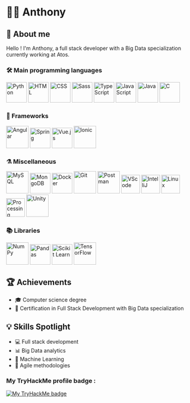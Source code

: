 # 🧑‍💻 Anthony

## 🚀 About me
Hello ! I'm Anthony, a full stack developer with a Big Data specialization currently working at Atos.

### 🛠️ Main programming languages
<p>
  <img src="https://cdn.jsdelivr.net/gh/devicons/devicon@latest/icons/python/python-original-wordmark.svg" alt="Python" height="55"/>
  <img src="https://cdn.jsdelivr.net/gh/devicons/devicon@latest/icons/html5/html5-plain-wordmark.svg" alt="HTML" height="55"/>
  <img src="https://cdn.jsdelivr.net/gh/devicons/devicon@latest/icons/css3/css3-plain-wordmark.svg" alt="CSS" height="55"/>
  <img src="https://cdn.jsdelivr.net/gh/devicons/devicon@latest/icons/sass/sass-original.svg" alt="Sass" height="55"/>
  <img src="https://cdn.jsdelivr.net/gh/devicons/devicon@latest/icons/typescript/typescript-original.svg" alt="TypeScript" height="55"/>
  <img src="https://cdn.jsdelivr.net/gh/devicons/devicon@latest/icons/javascript/javascript-original.svg" alt="JavaScript" height="55"/>
  <img src="https://cdn.jsdelivr.net/gh/devicons/devicon@latest/icons/java/java-original-wordmark.svg" alt="Java" height="55"/>
  <img src="https://cdn.jsdelivr.net/gh/devicons/devicon@latest/icons/c/c-original.svg" alt="C" height="55"/>
</p>

### 🧰 Frameworks
<p>
  <img src="https://cdn.jsdelivr.net/gh/devicons/devicon@latest/icons/angular/angular-original-wordmark.svg" alt="Angular" height="60"/>
  <img src="https://cdn.jsdelivr.net/gh/devicons/devicon@latest/icons/spring/spring-original-wordmark.svg" alt="Spring" height="55"/>
  <img src="https://cdn.jsdelivr.net/gh/devicons/devicon@latest/icons/vuejs/vuejs-original-wordmark.svg" alt="Vue.js" height="55"/>
  <img src="https://cdn.jsdelivr.net/gh/devicons/devicon@latest/icons/ionic/ionic-original-wordmark.svg" alt="Ionic" height="60"/>
</p>

### ⚗️ Miscellaneous
<p>
  <img src="https://cdn.jsdelivr.net/gh/devicons/devicon@latest/icons/mysql/mysql-original-wordmark.svg" alt="MySQL" height="60"/>
  <img src="https://cdn.jsdelivr.net/gh/devicons/devicon@latest/icons/mongodb/mongodb-original-wordmark.svg" alt="MongoDB" height="55"/>
  <img src="https://cdn.jsdelivr.net/gh/devicons/devicon@latest/icons/docker/docker-original-wordmark.svg" alt="Docker" height="55"/>
  <img src="https://cdn.jsdelivr.net/gh/devicons/devicon@latest/icons/git/git-original-wordmark.svg" alt="Git" height="60"/>
  <img src="https://cdn.jsdelivr.net/gh/devicons/devicon@latest/icons/postman/postman-original-wordmark.svg" alt="Postman" height="60"/>
  <img src="https://cdn.jsdelivr.net/gh/devicons/devicon@latest/icons/vscode/vscode-original-wordmark.svg" alt="VScode" height="50"/>
  <img src="https://cdn.jsdelivr.net/gh/devicons/devicon@latest/icons/intellij/intellij-original.svg" alt="IntelliJ" height="50"/>
  <img src="https://cdn.jsdelivr.net/gh/devicons/devicon@latest/icons/linux/linux-original.svg" alt="Linux" height="50"/>
  <img src="https://cdn.jsdelivr.net/gh/devicons/devicon@latest/icons/processing/processing-original-wordmark.svg" alt="Processing" height="50"/>
  <img src="https://cdn.jsdelivr.net/gh/devicons/devicon@latest/icons/unity/unity-original-wordmark.svg" alt="Unity" height="60"/>
</p>

### 📚 Libraries
<p>
  <img src="https://cdn.jsdelivr.net/gh/devicons/devicon@latest/icons/numpy/numpy-original-wordmark.svg" alt="NumPy" height="60"/>
  <img src="https://cdn.jsdelivr.net/gh/devicons/devicon@latest/icons/pandas/pandas-original-wordmark.svg" alt="Pandas" height="55"/>
  <img src="https://cdn.jsdelivr.net/gh/devicons/devicon@latest/icons/scikitlearn/scikitlearn-original.svg" alt="Scikit Learn" height="55"/>
  <img src="https://cdn.jsdelivr.net/gh/devicons/devicon@latest/icons/tensorflow/tensorflow-original-wordmark.svg" alt="TensorFlow" height="60"/>
</p>

## 🏆 Achievements
- 🎓 Computer science degree
- 📜 Certification in Full Stack Development with Big Data specialization

## 💡 Skills Spotlight
- 💻 Full stack development
- 📊 Big Data analytics
- 🤖 Machine Learning
- 🔄 Agile methodologies

### My TryHackMe profile badge :
<a href="https://tryhackme.com/r/p/patch0">
  <img src="https://tryhackme-badges.s3.amazonaws.com/patch0.png" alt="My TryHackMe badge" />
</a>
